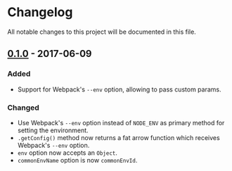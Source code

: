 # Changelog
All notable changes to this project will be documented in this file.

## [0.1.0] - 2017-06-09
### Added
- Support for Webpack's `--env` option, allowing to pass custom params.

### Changed
- Use Webpack's `--env` option instead of `NODE_ENV` as primary method for setting the environment.
- `.getConfig()` method now returns a fat arrow function which receives Webpack's `--env` option.
- `env` option now accepts an `Object`.
- `commonEnvName` option is now `commonEnvId`.

[0.1.0]:https://github.com/MtDalPizzol/webpack-envy/releases/tag/v0.1.0
